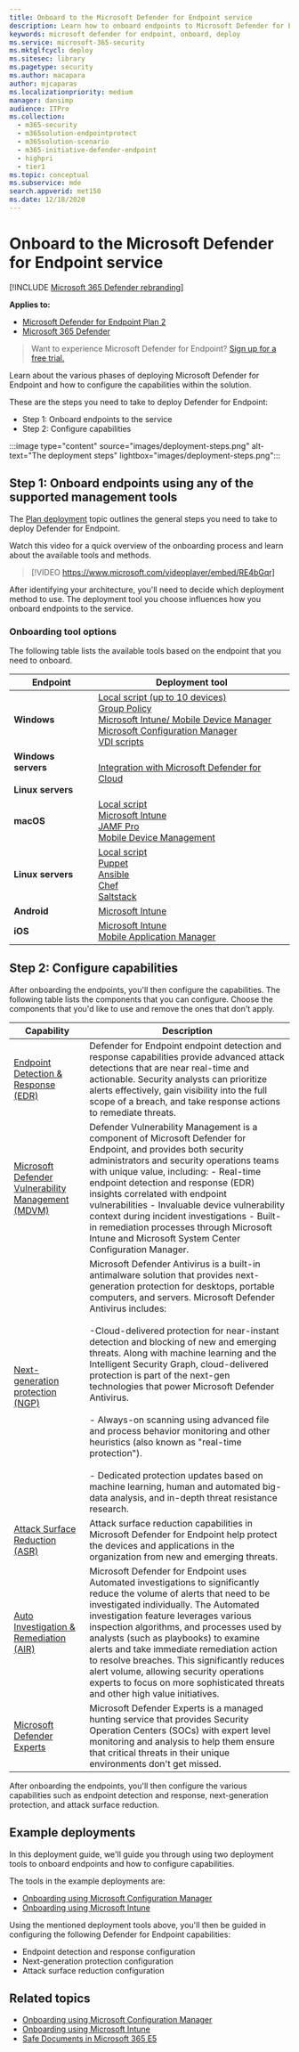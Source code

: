 ```yaml
---
title: Onboard to the Microsoft Defender for Endpoint service
description: Learn how to onboard endpoints to Microsoft Defender for Endpoint service
keywords: microsoft defender for endpoint, onboard, deploy
ms.service: microsoft-365-security
ms.mktglfcycl: deploy
ms.sitesec: library
ms.pagetype: security
ms.author: macapara
author: mjcaparas
ms.localizationpriority: medium
manager: dansimp
audience: ITPro
ms.collection:
  - m365-security
  - m365solution-endpointprotect
  - m365solution-scenario
  - m365-initiative-defender-endpoint
  - highpri
  - tier1
ms.topic: conceptual
ms.subservice: mde
search.appverid: met150
ms.date: 12/18/2020
---
```


# Onboard to the Microsoft Defender for Endpoint service

[!INCLUDE [Microsoft 365 Defender rebranding](../../includes/microsoft-defender.md)]

**Applies to:**
- [Microsoft Defender for Endpoint Plan 2](https://go.microsoft.com/fwlink/p/?linkid=2154037)
- [Microsoft 365 Defender](https://go.microsoft.com/fwlink/?linkid=2118804)

> Want to experience Microsoft Defender for Endpoint? [Sign up for a free trial.](https://signup.microsoft.com/create-account/signup?products=7f379fee-c4f9-4278-b0a1-e4c8c2fcdf7e&ru=https://aka.ms/MDEp2OpenTrial?ocid=docs-wdatp-exposedapis-abovefoldlink)

Learn about the various phases of deploying Microsoft Defender for Endpoint and how to configure the capabilities within the solution.


These are the steps you need to take to deploy Defender for Endpoint:

- Step 1: Onboard endpoints to the service
- Step 2: Configure capabilities

:::image type="content" source="images/deployment-steps.png" alt-text="The deployment steps" lightbox="images/deployment-steps.png":::




## Step 1: Onboard endpoints using any of the supported management tools

The [Plan deployment](deployment-strategy.md) topic outlines the general steps you need to take to deploy Defender for Endpoint.

Watch this video for a quick overview of the onboarding process and learn about the available tools and methods.


> [!VIDEO https://www.microsoft.com/videoplayer/embed/RE4bGqr]

After identifying your architecture, you'll need to decide which deployment method to use. The deployment tool you choose influences how you onboard endpoints to the service.

### Onboarding tool options

The following table lists the available tools based on the endpoint that you need to onboard.

|Endpoint|Deployment tool|
|---|---|
|**Windows**|[Local script (up to 10 devices)](configure-endpoints-script.md) <br>  [Group Policy](configure-endpoints-gp.md) <br>  [Microsoft Intune/ Mobile Device Manager](configure-endpoints-mdm.md) <br>   [Microsoft Configuration Manager](configure-endpoints-sccm.md) <br> [VDI scripts](configure-endpoints-vdi.md)|
|**Windows servers<br><br>Linux servers** | [Integration with Microsoft Defender for Cloud](azure-server-integration.md)
|**macOS**|[Local script](mac-install-manually.md) <br> [Microsoft Intune](mac-install-with-intune.md) <br> [JAMF Pro](mac-install-with-jamf.md) <br> [Mobile Device Management](mac-install-with-other-mdm.md)|
|**Linux servers**|[Local script](linux-install-manually.md) <br> [Puppet](linux-install-with-puppet.md) <br> [Ansible](linux-install-with-ansible.md) <br> [Chef](linux-deploy-defender-for-endpoint-with-chef.md)<br> [Saltstack](linux-install-with-saltack.md)|
|**Android**|[Microsoft Intune](android-intune.md)|
|**iOS**|[Microsoft Intune](ios-install.md) <br> [Mobile Application Manager](ios-install-unmanaged.md) |


## Step 2: Configure capabilities
After onboarding the endpoints, you'll then configure the capabilities. The following table lists the components that you can configure. Choose the components that you'd like to use and remove the ones that don't apply.

| Capability | Description |
|-|-|
| [Endpoint Detection & Response (EDR)](overview-endpoint-detection-response.md) | Defender for Endpoint endpoint detection and response capabilities provide advanced attack detections that are near real-time and actionable. Security analysts can prioritize alerts effectively, gain visibility into the full scope of a breach, and take response actions to remediate threats. |
| [Microsoft Defender Vulnerability Management (MDVM)](next-gen-threat-and-vuln-mgt.md) | Defender Vulnerability Management is a component of Microsoft Defender for Endpoint, and provides both security administrators and security operations teams with unique value, including: - Real-time endpoint detection and response (EDR) insights correlated with endpoint vulnerabilities - Invaluable device vulnerability context during incident investigations - Built-in remediation processes through Microsoft Intune and Microsoft System Center Configuration Manager.  |
| [Next-generation protection (NGP)](microsoft-defender-antivirus-windows.md) | Microsoft Defender Antivirus is a built-in antimalware solution that provides next-generation protection for desktops, portable computers, and servers. Microsoft Defender Antivirus includes:<br> <br>-Cloud-delivered protection for near-instant detection and blocking of new and emerging threats. Along with machine learning and the Intelligent Security Graph, cloud-delivered protection is part of the next-gen technologies that power Microsoft Defender Antivirus.<br> <br> - Always-on scanning using advanced file and process behavior monitoring and other heuristics (also known as "real-time protection").<br><br> - Dedicated protection updates based on machine learning, human and automated big-data analysis, and in-depth threat resistance research. |
| [Attack Surface Reduction (ASR)](overview-attack-surface-reduction.md) | Attack surface reduction capabilities in Microsoft Defender for Endpoint help protect the devices and applications in the organization from new and emerging threats. |
| [Auto Investigation & Remediation (AIR)](automated-investigations.md) | Microsoft Defender for Endpoint uses Automated investigations to significantly reduce the volume of alerts that need to be investigated individually. The Automated investigation feature leverages various inspection algorithms, and processes used by analysts (such as playbooks) to examine alerts and take immediate remediation action to resolve breaches. This significantly reduces alert volume, allowing security operations experts to focus on more sophisticated threats and other high value initiatives. |
| [Microsoft Defender Experts](microsoft-threat-experts.md) | Microsoft Defender Experts is a managed hunting service that provides Security Operation Centers (SOCs) with expert level monitoring and analysis to help them ensure that critical threats in their unique environments don't get missed.      |

After onboarding the endpoints, you'll then configure the various capabilities such as endpoint detection and response, next-generation protection, and attack surface reduction.

## Example deployments

In this deployment guide, we'll guide you through using two deployment tools to onboard endpoints and how to configure capabilities.

The tools in the example deployments are:

- [Onboarding using Microsoft Configuration Manager](onboarding-endpoint-configuration-manager.md)
- [Onboarding using Microsoft Intune](onboarding-endpoint-manager.md)

Using the mentioned deployment tools above, you'll then be guided in configuring the following Defender for Endpoint capabilities:

- Endpoint detection and response configuration
- Next-generation protection configuration
- Attack surface reduction configuration

## Related topics

- [Onboarding using Microsoft Configuration Manager](onboarding-endpoint-configuration-manager.md)
- [Onboarding using Microsoft Intune](onboarding-endpoint-manager.md)
- [Safe Documents in Microsoft 365 E5](../office-365-security/safe-documents-in-e5-plus-security-about.md)
